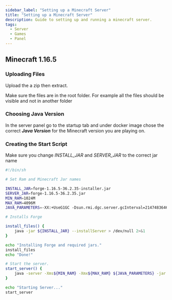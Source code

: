 ```yaml
---
sidebar_label: "Setting up a Minecraft Server"
title: "Setting up a Minecraft Server"
description: Guide to setting up and running a minecraft server.
tags:
  - Server
  - Games
  - Panel
---
```


## Minecraft 1.16.5

### Uploading Files
Upload the a zip then extract.

Make sure the files are in the root folder. For example all the files should be visible and not in another folder

### Choosing Java Version

In the server panel go to the startup tab and under docker image chose the correct ***Java Version*** for the Minecraft version you are playing on.

### Creating the Start Script

Make sure you change _INSTALL_JAR_ and _SERVER_JAR_ to the correct jar name

```sh title='start.sh'
#!/bin/sh

# Set Ram and Minecraft Jar names

INSTALL_JAR=forge-1.16.5-36.2.35-installer.jar
SERVER_JAR=forge-1.16.5-36.2.35.jar
MIN_RAM=1024M
MAX_RAM=4096M
JAVA_PARAMETERS=-XX:+UseG1GC -Dsun.rmi.dgc.server.gcInterval=2147483646 -XX:+UnlockExperimentalVMOptions -XX:G1NewSizePercent=20 -XX:G1ReservePercent=20 -XX:MaxGCPauseMillis=50 -XX:G1HeapRegionSize=32M -Dfml.readTimeout=180

# Installs Forge

install_files() {
    java -jar ${INSTALL_JAR} --installServer > /dev/null 2>&1
}

echo "Installing Forge and required jars."
install_files
echo "Done!"

# Start the server.
start_server() {
    java -server -Xms${MIN_RAM} -Xmx${MAX_RAM} ${JAVA_PARAMETERS} -jar ${SERVER_JAR} nogui
}

echo "Starting Server..."
start_server

```
